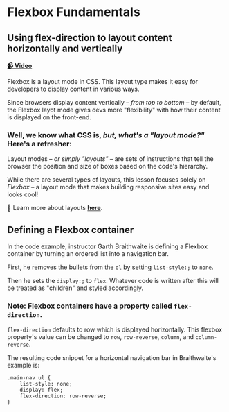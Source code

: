 # Flexbox Fundamentals

## Using flex-direction to layout content horizontally and vertically

**[📹 Video](https://egghead.io/courses/flexbox-fundamentals)**

Flexbox is a layout mode in CSS. This layout type makes it easy for developers to display content in various ways.

Since browsers display content vertically – *from top to bottom* – by default, the Flexbox layot mode gives devs more "flexibility" with how their content is displayed on the front-end.

### Well, we know what CSS is, *but, what's a "layout mode?"* Here's a refresher:

Layout modes – *or simply "layouts"* – are sets of instructions that tell the browser the position and size of boxes based on the code's hierarchy. 

While there are several types of layouts, this lesson focuses solely on *Flexbox* – a layout mode that makes building responsive sites easy and looks cool!

🤔 Learn more about layouts **[here](https://developer.mozilla.org/en-US/docs/Web/CSS/Layout_mode)**.

## Defining a Flexbox container

In the code example, instructor Garth Braithwaite is defining a Flexbox container by turning an ordered list into a navigation bar.

First, he removes the bullets from the `ol` by setting `list-style:;` to `none`.

Then he sets the `display:;` to  `flex`. Whatever code is written after this will be treated as "children" and styled accordingly.

### Note: Flexbox containers have a property called `flex-direction`.

`flex-direction` defaults to row which is displayed horizontally. This flexbox property's value can be changed to `row`, `row-reverse`, `column`, and `column-reverse`.

The resulting code snippet for a horizontal navigation bar in Braithwaite's example is:

```
.main-nav ul {
    list-style: none;
    display: flex;
    flex-direction: row-reverse;
}
```